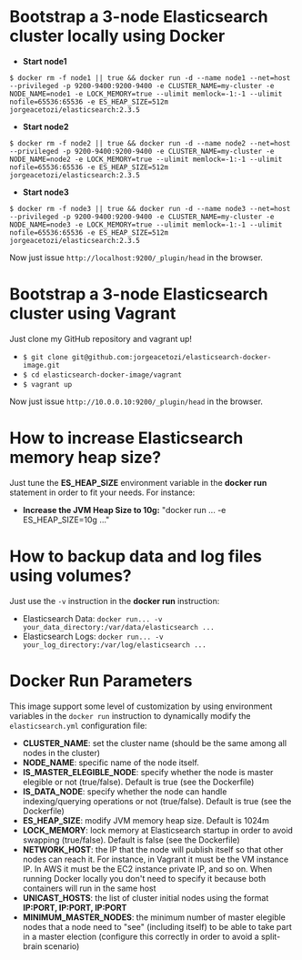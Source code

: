 # Bootstrap a 3-node Elasticsearch cluster locally using Docker
- **Start node1**

`$ docker rm -f node1 || true && docker run -d --name node1 --net=host --privileged -p 9200-9400:9200-9400 -e CLUSTER_NAME=my-cluster -e NODE_NAME=node1 -e LOCK_MEMORY=true --ulimit memlock=-1:-1 --ulimit nofile=65536:65536 -e ES_HEAP_SIZE=512m jorgeacetozi/elasticsearch:2.3.5`

- **Start node2**

`$ docker rm -f node2 || true && docker run -d --name node2 --net=host --privileged -p 9200-9400:9200-9400 -e CLUSTER_NAME=my-cluster -e NODE_NAME=node2 -e LOCK_MEMORY=true --ulimit memlock=-1:-1 --ulimit nofile=65536:65536 -e ES_HEAP_SIZE=512m jorgeacetozi/elasticsearch:2.3.5`

- **Start node3**

`$ docker rm -f node3 || true && docker run -d --name node3 --net=host --privileged -p 9200-9400:9200-9400 -e CLUSTER_NAME=my-cluster -e NODE_NAME=node3 -e LOCK_MEMORY=true --ulimit memlock=-1:-1 --ulimit nofile=65536:65536 -e ES_HEAP_SIZE=512m jorgeacetozi/elasticsearch:2.3.5`

Now just issue `http://localhost:9200/_plugin/head` in the browser.

# Bootstrap a 3-node Elasticsearch cluster using Vagrant
Just clone my GitHub repository and vagrant up!

- `$ git clone git@github.com:jorgeacetozi/elasticsearch-docker-image.git`
- `$ cd elasticsearch-docker-image/vagrant`
- `$ vagrant up`

Now just issue `http://10.0.0.10:9200/_plugin/head` in the browser.

# How to increase Elasticsearch memory heap size?
Just tune the **ES_HEAP_SIZE** environment variable in the **docker run** statement in order to fit your needs. For instance:
- **Increase the JVM Heap Size to 10g:** "docker run ... -e ES_HEAP_SIZE=10g ..."

# How to backup data and log files using volumes?
Just use the `-v` instruction in the **docker run** instruction:
- Elasticsearch Data: `docker run... -v your_data_directory:/var/data/elasticsearch ...`
- Elasticsearch Logs: `docker run... -v your_log_directory:/var/log/elasticsearch ...`

# Docker Run Parameters
This image support some level of customization by using environment variables in the `docker run` instruction to dynamically modify the `elasticsearch.yml` configuration file:
- **CLUSTER_NAME**: set the cluster name (should be the same among all nodes in the cluster)
- **NODE_NAME**: specific name of the node itself.
- **IS_MASTER_ELEGIBLE_NODE**: specify whether the node is master elegible or not (true/false). Default is true (see the Dockerfile)
- **IS_DATA_NODE**: specify whether the node can handle indexing/querying operations or not (true/false). Default is true (see the Dockerfile)
- **ES_HEAP_SIZE**: modify JVM memory heap size. Default is 1024m
- **LOCK_MEMORY**: lock memory at Elasticsearch startup in order to avoid swapping (true/false). Default is false (see the Dockerfile)
- **NETWORK_HOST**: the IP that the node will publish itself so that other nodes can reach it. For instance, in Vagrant it must be the VM instance IP. In AWS it must be the EC2 instance private IP, and so on. When running Docker locally you don't need to specify it because both containers will run in the same host
- **UNICAST_HOSTS**: the list of cluster initial nodes using the format **IP:PORT, IP:PORT, IP:PORT**
- **MINIMUM_MASTER_NODES**: the minimum number of master elegible nodes that a node need to "see" (including itself) to be able to take part in a master election (configure this correctly in order to avoid a split-brain scenario)
